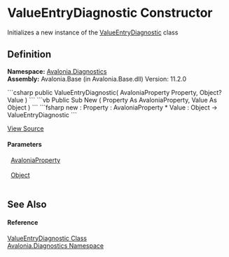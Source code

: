 # ValueEntryDiagnostic Constructor


Initializes a new instance of the <a href="T_Avalonia_Diagnostics_ValueEntryDiagnostic">ValueEntryDiagnostic</a> class



## Definition
**Namespace:** <a href="N_Avalonia_Diagnostics">Avalonia.Diagnostics</a>  
**Assembly:** Avalonia.Base (in Avalonia.Base.dll) Version: 11.2.0

<Tabs groupId="api-code-preview">
<TabItem value="csharp" label="C#">
```csharp
public ValueEntryDiagnostic(
	AvaloniaProperty Property,
	Object? Value
)
```
</TabItem>
<TabItem value="vb" label="VB">
```vb
Public Sub New ( 
	Property As AvaloniaProperty,
	Value As Object
)
```
</TabItem>
<TabItem value="fsharp" label="F#">
```fsharp
new : 
        Property : AvaloniaProperty * 
        Value : Object -> ValueEntryDiagnostic
```
</TabItem>
</Tabs>



<a href="https://github.com/AvaloniaUI/Avalonia/tree/master/src/Avalonia.Base/Diagnostics/IValueFrameDiagnostic.cs#L8" title="View the source code">View Source</a>



#### Parameters
<dl><dt>  <a href="T_Avalonia_AvaloniaProperty">AvaloniaProperty</a></dt><dd> </dd><dt>  <a href="https://learn.microsoft.com/dotnet/api/system.object" target="_blank" rel="noopener noreferrer">Object</a></dt><dd> </dd></dl>

## See Also


#### Reference
<a href="T_Avalonia_Diagnostics_ValueEntryDiagnostic">ValueEntryDiagnostic Class</a>  
<a href="N_Avalonia_Diagnostics">Avalonia.Diagnostics Namespace</a>  
